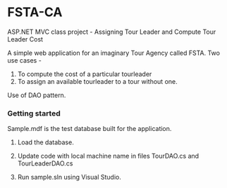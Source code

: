 # FSTA-CA
ASP.NET MVC class project - Assigning Tour Leader and Compute Tour Leader Cost

A simple web application for an imaginary Tour Agency called FSTA. Two use cases -
1) To compute the cost of a particular tourleader
2) To assign an available tourleader to a tour without one.

Use of DAO pattern.

### Getting started

Sample.mdf is the test database built for the application. 

1. Load the database.

2. Update code with local machine name in files TourDAO.cs and TourLeaderDAO.cs

3. Run sample.sln using Visual Studio.




